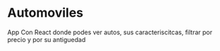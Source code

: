 # Automoviles
App Con React donde podes ver autos, sus caracteriscitcas, filtrar por precio y por su antiguedad 
